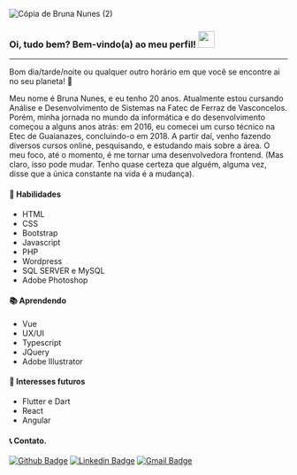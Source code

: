 ![Cópia de Bruna Nunes (2)](https://user-images.githubusercontent.com/61390706/126880476-bb94d79a-211e-4c9b-bb0a-efdb1e1132ae.png)

### Oi, tudo bem? Bem-vindo(a) ao meu perfil! <img src="https://user-images.githubusercontent.com/61390706/97645803-ac81c100-1a2c-11eb-8cff-27826cc91590.gif" width="30">

---

Bom dia/tarde/noite ou qualquer outro horário em que você se encontre ai no seu planeta! :rocket:

Meu nome é Bruna Nunes, e eu tenho 20 anos. Atualmente estou cursando Análise e Desenvolvimento de Sistemas na Fatec de Ferraz de Vasconcelos. Porém, minha jornada no mundo da informática e do desenvolvimento começou a alguns anos atrás: em 2016, eu comecei um curso técnico na Etec de Guaianazes, concluindo-o em 2018. A partir daí, venho fazendo diversos cursos online, pesquisando, e estudando mais sobre a área. O meu foco, até o momento, é me tornar uma desenvolvedora frontend. (Mas claro, isso pode mudar. Tenho quase certeza que alguém, alguma vez, disse que a única constante na vida é a mudança).


#### :dart: Habilidades
- HTML
- CSS
- Bootstrap
- Javascript
- PHP
- Wordpress
- SQL SERVER e MySQL
- Adobe Photoshop

#### :books: Aprendendo
- Vue
- UX/UI
- Typescript
- JQuery
- Adobe Illustrator


#### :calendar: Interesses futuros
- Flutter e Dart
- React
- Angular

#### :telephone_receiver: Contato. 
[![Github Badge](https://img.shields.io/badge/-Github-000?style=flat-square&logo=Github&logoColor=white&link=https://github.com/bruna-nunes)](https://github.com/bruna-nunes)
[![Linkedin Badge](https://img.shields.io/badge/-LinkedIn-blue?style=flat-square&logo=Linkedin&logoColor=white&link=https://www.linkedin.com/in/bruna-nunes-b33b5a176/)](https://www.linkedin.com/in/bruna-nunes-b33b5a176/)
[![Gmail Badge](https://img.shields.io/badge/-Gmail-c14438?style=flat-square&logo=Gmail&logoColor=white&link=mailto:brunanunes997@gmail.com)](mailto:brunanunes997@gmail.com)


